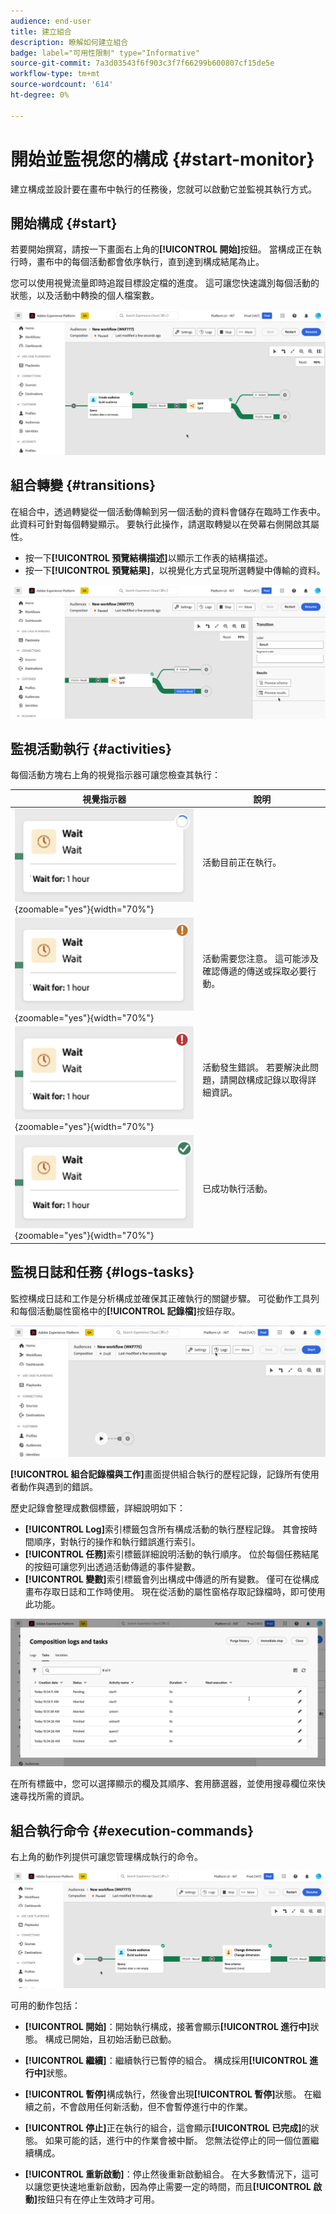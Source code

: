 ```yaml
---
audience: end-user
title: 建立組合
description: 瞭解如何建立組合
badge: label="可用性限制" type="Informative"
source-git-commit: 7a3d03543f6f903c3f7f66299b600807cf15de5e
workflow-type: tm+mt
source-wordcount: '614'
ht-degree: 0%

---
```



# 開始並監視您的構成 {#start-monitor}

建立構成並設計要在畫布中執行的任務後，您就可以啟動它並監視其執行方式。

## 開始構成 {#start}

若要開始撰寫，請按一下畫面右上角的&#x200B;**[!UICONTROL 開始]**&#x200B;按鈕。 當構成正在執行時，畫布中的每個活動都會依序執行，直到達到構成結尾為止。

您可以使用視覺流量即時追蹤目標設定檔的進度。 這可讓您快速識別每個活動的狀態，以及活動中轉換的個人檔案數。

![](assets/composition-visual-flow.png)

## 組合轉變 {#transitions}

在組合中，透過轉變從一個活動傳輸到另一個活動的資料會儲存在臨時工作表中。 此資料可針對每個轉變顯示。 要執行此操作，請選取轉變以在熒幕右側開啟其屬性。

* 按一下&#x200B;**[!UICONTROL 預覽結構描述]**&#x200B;以顯示工作表的結構描述。
* 按一下&#x200B;**[!UICONTROL 預覽結果]**，以視覺化方式呈現所選轉變中傳輸的資料。

![](assets/transition-preview.png)

## 監視活動執行 {#activities}

每個活動方塊右上角的視覺指示器可讓您檢查其執行：

| 視覺指示器 | 說明 |
|-----|------------|
| ![](assets/activity-status-pending.png){zoomable="yes"}{width="70%"} | 活動目前正在執行。 |
| ![](assets/activity-status-orange.png){zoomable="yes"}{width="70%"} | 活動需要您注意。 這可能涉及確認傳遞的傳送或採取必要行動。 |
| ![](assets/activity-status-red.png){zoomable="yes"}{width="70%"} | 活動發生錯誤。 若要解決此問題，請開啟構成記錄以取得詳細資訊。 |
| ![](assets/activity-status-green.png){zoomable="yes"}{width="70%"} | 已成功執行活動。 |

## 監視日誌和任務 {#logs-tasks}

監控構成日誌和工作是分析構成並確保其正確執行的關鍵步驟。 可從動作工具列和每個活動屬性窗格中的&#x200B;**[!UICONTROL 記錄檔]**&#x200B;按鈕存取。

![](assets/logs-button.png)

**[!UICONTROL 組合記錄檔與工作]**&#x200B;畫面提供組合執行的歷程記錄，記錄所有使用者動作與遇到的錯誤。

<!-- à confirmer, pas trouvé dans les options = The workflow history is saved for the duration specified in the workflow execution options. During this duration, all the messages are therefore saved, even after a restart. If you do not want to save the messages from a previous execution, you have to purge the history by clicking the ![](assets/delete_darkgrey-24px.png) button.-->

歷史記錄會整理成數個標籤，詳細說明如下：

* **[!UICONTROL Log]**&#x200B;索引標籤包含所有構成活動的執行歷程記錄。 其會按時間順序，對執行的操作和執行錯誤進行索引。
* **[!UICONTROL 任務]**&#x200B;索引標籤詳細說明活動的執行順序。 位於每個任務結尾的按鈕可讓您列出透過活動傳遞的事件變數。
* **[!UICONTROL 變數]**&#x200B;索引標籤會列出構成中傳遞的所有變數。 僅可在從構成畫布存取日誌和工作時使用。 現在從活動的屬性窗格存取記錄檔時，即可使用此功能。 <!-- à confirmer-->

![](assets/logs-tasks.png)

在所有標籤中，您可以選擇顯示的欄及其順序、套用篩選器，並使用搜尋欄位來快速尋找所需的資訊。

## 組合執行命令 {#execution-commands}

右上角的動作列提供可讓您管理構成執行的命令。

![](assets/execution-actions.png)

可用的動作包括：

* **[!UICONTROL 開始]**：開始執行構成，接著會顯示&#x200B;**[!UICONTROL 進行中]**&#x200B;狀態。 構成已開始，且初始活動已啟動。

* **[!UICONTROL 繼續]**：繼續執行已暫停的組合。 構成採用&#x200B;**[!UICONTROL 進行中]**&#x200B;狀態。

* **[!UICONTROL 暫停]**&#x200B;構成執行，然後會出現&#x200B;**[!UICONTROL 暫停]**&#x200B;狀態。 在繼續之前，不會啟用任何新活動，但不會暫停進行中的作業。

* **[!UICONTROL 停止]**&#x200B;正在執行的組合，這會顯示&#x200B;**[!UICONTROL 已完成]**&#x200B;的狀態。 如果可能的話，進行中的作業會被中斷。 您無法從停止的同一個位置繼續構成。

* **[!UICONTROL 重新啟動]**：停止然後重新啟動組合。 在大多數情況下，這可以讓您更快速地重新啟動，因為停止需要一定的時間，而且&#x200B;**[!UICONTROL 啟動]**&#x200B;按鈕只有在停止生效時才可用。

